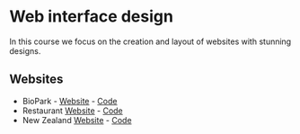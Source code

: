 # Web interface design

In this course we focus on the creation and layout of websites with stunning designs.

## Websites

- BioPark - [Website](https://servidor.jmcampos.dev/DIWEB/Practice02-BioParc/) - [Code](https://github.com/jmcamposdev/2DAW/tree/main/DIWEB/Practice02-BioParc)
- Restaurant [Website](https://servidor.jmcampos.dev/DIWEB/Practice03-Restaurant/) - [Code](https://github.com/jmcamposdev/2DAW/tree/main/DIWEB/Practice03-Restaurant)
- New Zealand [Website](https://servidor.jmcampos.dev/DIWEB/Practice04-NewZealand/) - [Code](https://github.com/jmcamposdev/2DAW/tree/main/DIWEB/Practice04-NewZealand)